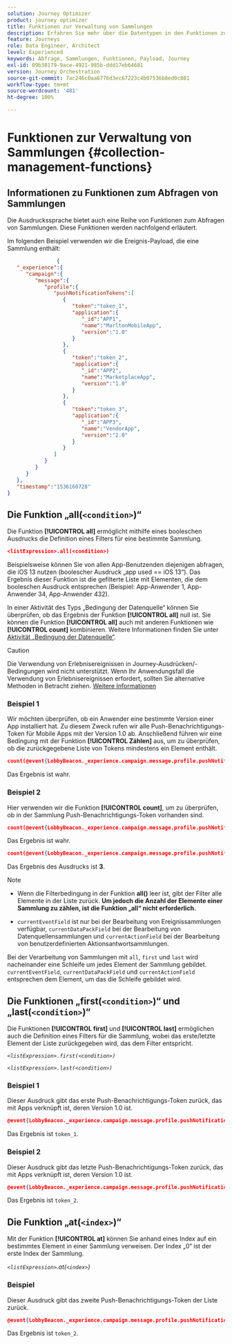 ```yaml
---
solution: Journey Optimizer
product: journey optimizer
title: Funktionen zur Verwaltung von Sammlungen
description: Erfahren Sie mehr über die Datentypen in den Funktionen zur Verwaltung von Sammlungen
feature: Journeys
role: Data Engineer, Architect
level: Experienced
keywords: Abfrage, Sammlungen, Funktionen, Payload, Journey
exl-id: 09b38179-9ace-4921-985b-ddd17eb64681
version: Journey Orchestration
source-git-commit: 7ac246c0aa6776d3ec67223c4b07536b8ed0c881
workflow-type: tm+mt
source-wordcount: '481'
ht-degree: 100%

---
```


# Funktionen zur Verwaltung von Sammlungen {#collection-management-functions}


## Informationen zu Funktionen zum Abfragen von Sammlungen

Die Ausdruckssprache bietet auch eine Reihe von Funktionen zum Abfragen von Sammlungen. Diese Funktionen werden nachfolgend erläutert.

Im folgenden Beispiel verwenden wir die Ereignis-Payload, die eine Sammlung enthält:

```json
                { 
   "_experience":{ 
      "campaign":{ 
         "message":{ 
            "profile":{ 
               "pushNotificationTokens":[ 
                  { 
                     "token":"token_1",
                     "application":{ 
                        "_id":"APP1",
                        "name":"MarltonMobileApp",
                        "version":"1.0"
                     }
                  },
                  { 
                     "token":"token_2",
                     "application":{ 
                        "_id":"APP2",
                        "name":"MarketplaceApp",
                        "version":"1.0"
                     }
                  },
                  { 
                     "token":"token_3",
                     "application":{ 
                        "_id":"APP3",
                        "name":"VendorApp",
                        "version":"2.0"
                     }
                  }
               ]
            }
         }
      }
   },
   "timestamp":"1536160728"
}
```

## Die Funktion „all(`<condition>`)“

Die Funktion **[!UICONTROL all]** ermöglicht mithilfe eines booleschen Ausdrucks die Definition eines Filters für eine bestimmte Sammlung.

```json
<listExpression>.all(<condition>)
```

Beispielsweise können Sie von allen App-Benutzenden diejenigen abfragen, die iOS 13 nutzen (boolescher Ausdruck „app used == iOS 13“). Das Ergebnis dieser Funktion ist die gefilterte Liste mit Elementen, die dem booleschen Ausdruck entsprechen (Beispiel: App-Anwender 1, App-Anwender 34, App-Anwender 432).

In einer Aktivität des Typs „Bedingung der Datenquelle“ können Sie überprüfen, ob das Ergebnis der Funktion **[!UICONTROL all]** null ist. Sie können die Funktion **[!UICONTROL all]** auch mit anderen Funktionen wie **[!UICONTROL count]** kombinieren. Weitere Informationen finden Sie unter [Aktivität „Bedingung der Datenquelle“](../condition-activity.md#data_source_condition).


>[!CAUTION]
>
>Die Verwendung von Erlebnisereignissen in Journey-Ausdrücken/-Bedingungen wird nicht unterstützt. Wenn Ihr Anwendungsfall die Verwendung von Erlebnisereignissen erfordert, sollten Sie alternative Methoden in Betracht ziehen. [Weitere Informationen](../exp-event-lookup.md)

### Beispiel 1

Wir möchten überprüfen, ob ein Anwender eine bestimmte Version einer App installiert hat. Zu diesem Zweck rufen wir alle Push-Benachrichtigungs-Token für Mobile Apps mit der Version 1.0 ab. Anschließend führen wir eine Bedingung mit der Funktion **[!UICONTROL Zählen]** aus, um zu überprüfen, ob die zurückgegebene Liste von Tokens mindestens ein Element enthält.

```json
count(@event{LobbyBeacon._experience.campaign.message.profile.pushNotificationTokens.all(currentEventField.application.version == "1.0").token}) > 0
```

Das Ergebnis ist wahr.

### Beispiel 2

Hier verwenden wir die Funktion **[!UICONTROL count]**, um zu überprüfen, ob in der Sammlung Push-Benachrichtigungs-Token vorhanden sind.

```json
count(@event{LobbyBeacon._experience.campaign.message.profile.pushNotificationTokens.all().token}) > 0
```


Das Ergebnis ist wahr.


```json
count(@event{LobbyBeacon._experience.campaign.message.profile.pushNotificationTokens.token})
```

Das Ergebnis des Ausdrucks ist **3**.


>[!NOTE]
>
>* Wenn die Filterbedingung in der Funktion **all()** leer ist, gibt der Filter alle Elemente in der Liste zurück. **Um jedoch die Anzahl der Elemente einer Sammlung zu zählen, ist die Funktion „all“ nicht erforderlich.**
>
>* `currentEventField` ist nur bei der Bearbeitung von Ereignissammlungen verfügbar, `currentDataPackField` bei der Bearbeitung von Datenquellensammlungen und `currentActionField` bei der Bearbeitung von benutzerdefinierten Aktionsantwortsammlungen.
>
>  Bei der Verarbeitung von Sammlungen mit `all`, `first` und `last` wird nacheinander eine Schleife um jedes Element der Sammlung gebildet. `currentEventField`, `currentDataPackField` und `currentActionField` entsprechen dem Element, um das die Schleife gebildet wird.


## Die Funktionen „first(`<condition>`)“ und „last(`<condition>`)“

Die Funktionen **[!UICONTROL first]** und **[!UICONTROL last]** ermöglichen auch die Definition eines Filters für die Sammlung, wobei das erste/letzte Element der Liste zurückgegeben wird, das dem Filter entspricht.

_`<listExpression>.first(<condition>)`_

_`<listExpression>.last(<condition>)`_

### Beispiel 1

Dieser Ausdruck gibt das erste Push-Benachrichtigungs-Token zurück, das mit Apps verknüpft ist, deren Version 1.0 ist.


```json
@event{LobbyBeacon._experience.campaign.message.profile.pushNotificationTokens.first(currentEventField.application.version == "1.0").token}
```

Das Ergebnis ist `token_1`.

### Beispiel 2

Dieser Ausdruck gibt das letzte Push-Benachrichtigungs-Token zurück, das mit Apps verknüpft ist, deren Version 1.0 ist.


```json
@event{LobbyBeacon._experience.campaign.message.profile.pushNotificationTokens.last(currentEventField.application.version == "1.0").token}
```

Das Ergebnis ist `token_2`.

## Die Funktion „at(`<index>`)“

Mit der Funktion **[!UICONTROL at]** können Sie anhand eines Index auf ein bestimmtes Element in einer Sammlung verweisen.
Der Index „0“ ist der erste Index der Sammlung.

_`<listExpression>`.at(`<index>`)_

### Beispiel

Dieser Ausdruck gibt das zweite Push-Benachrichtigungs-Token der Liste zurück.


```json
@event{LobbyBeacon._experience.campaign.message.profile.pushNotificationTokens.at(1).token}
```

Das Ergebnis ist `token_2`.
